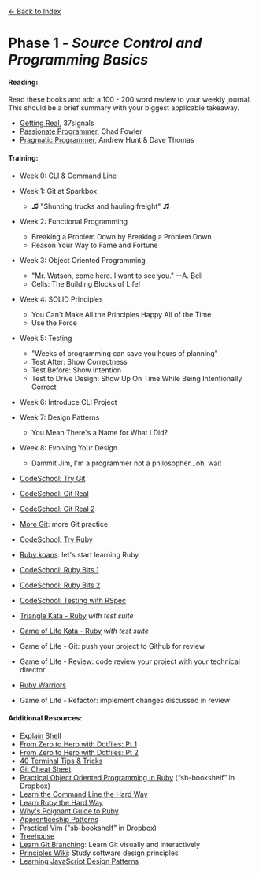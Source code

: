 [← Back to Index](../index.md)

# Phase 1 - *Source Control and Programming Basics*

#### **Reading:**
Read these books and add a 100 - 200 word review to your weekly journal. This should be a brief summary with your biggest applicable takeaway.

* [Getting Real][], 37signals
* [Passionate Programmer][], Chad Fowler
* [Pragmatic Programmer][],  Andrew Hunt & Dave Thomas

#### **Training:**
* Week 0: CLI & Command Line
* Week 1: Git at Sparkbox
  * ♫ "Shunting trucks and hauling freight" ♫
* Week 2: Functional Programming
  * Breaking a Problem Down by Breaking a Problem Down
  * Reason Your Way to Fame and Fortune
* Week 3: Object Oriented Programming
  * "Mr. Watson, come here. I want to see you." --A. Bell
  * Cells: The Building Blocks of Life!
* Week 4: SOLID Principles
  * You Can't Make All the Principles Happy All of the Time
  * Use the Force
* Week 5: Testing
  * "Weeks of programming can save you hours of planning"
  * Test After: Show Correctness
  * Test Before: Show Intention
  * Test to Drive Design: Show Up On Time While Being Intentionally Correct
* Week 6: Introduce CLI Project
* Week 7: Design Patterns
  * You Mean There's a Name for What I Did?
* Week 8: Evolving Your Design
  * Dammit Jim, I'm a programmer not a philosopher...oh, wait

* [CodeSchool: Try Git][]
* [CodeSchool: Git Real][]
* [CodeSchool: Git Real 2][]
* [More Git][]: more Git practice
* [CodeSchool: Try Ruby][]
* [Ruby koans][]: let's start learning Ruby
* [CodeSchool: Ruby Bits 1][]
* [CodeSchool: Ruby Bits 2][]
* [CodeSchool: Testing with RSpec][]
* [Triangle Kata - Ruby][] *with test suite*
* [Game of Life Kata - Ruby][] *with test suite*
* Game of Life - Git: push your project to Github for review
* Game of Life - Review: code review your project with your technical director
* [Ruby Warriors][]
* Game of Life - Refactor: implement changes discussed in review

#### **Additional Resources:**

* [Explain Shell][]
* [From Zero to Hero with Dotfiles: Pt 1][]
* [From Zero to Hero with Dotfiles: Pt 2][]
* [40 Terminal Tips & Tricks][]
* [Git Cheat Sheet][]
* [Practical Object Oriented Programming in Ruby][] (“sb-bookshelf” in Dropbox)
* [Learn the Command Line the Hard Way][]
* [Learn Ruby the Hard Way][]
* [Why's Poignant Guide to Ruby][]
* [Apprenticeship Patterns][]
* Practical Vim ("sb-bookshelf" in Dropbox)
* [Treehouse][]
* [Learn Git Branching][]: Learn Git visually and interactively
* [Principles Wiki][]: Study software design principles
* [Learning JavaScript Design Patterns][]

[Getting Real]: http://gettingreal.37signals.com/
[Passionate Programmer]: http://www.amazon.com/The-Passionate-Programmer-Remarkable-Development/dp/1934356344
[Pragmatic Programmer]: https://www.amazon.com/Pragmatic-Programmer-Journeyman-Master/dp/020161622X

[CodeSchool: Try Git]: http://www.codeschool.com/courses/try-git
[CodeSchool: Git Real]: http://www.codeschool.com/courses/git-real
[CodeSchool: Git Real 2]: https://www.codeschool.com/courses/git-real-2
[More Git]: ../projects/proj-more-git.md
[CodeSchool: Try Ruby]: http://tryruby.org/
[Ruby koans]: http://rubykoans.com/
[CodeSchool: Ruby Bits 1]: http://www.codeschool.com/courses/ruby-bits
[CodeSchool: Ruby Bits 2]: http://www.codeschool.com/courses/ruby-bits-part-2
[CodeSchool: Testing with RSpec]: https://www.codeschool.com/courses/testing-with-rspec
[Triangle Kata - Ruby]: http://web.archive.org/web/20140119031248/http://onestepback.org/vital_testing/
[Game of Life Kata - Ruby]: https://github.com/garora/TDD-Katas#game-of-life-
[Ruby Warriors]: https://www.bloc.io/ruby-warrior/#/

[Explain Shell]: http://www.explainshell.com
[From Zero to Hero with Dotfiles: Pt 1]: http://code.tutsplus.com/tutorials/setting-up-a-mac-dev-machine-from-zero-to-hero-with-dotfiles--net-35449
[From Zero to Hero with Dotfiles: Pt 2]: http://code.tutsplus.com/tutorials/setting-up-a-mac-dev-machine-from-zero-to-hero-with-dotfiles-part-2--cms-23145
[40 Terminal Tips & Tricks]: http://computers.tutsplus.com/tutorials/40-terminal-tips-and-tricks-you-never-thought-you-needed--mac-51192
[Git Cheat Sheet]: https://services.github.com/on-demand/downloads/github-git-cheat-sheet.pdf
[Practical Object Oriented Programming in Ruby]: http://www.amazon.com/Practical-Object-Oriented-Design-Ruby-Addison-Wesley/dp/0321721330
[Learn the Command Line the Hard Way]: http://cli.learncodethehardway.org/book/
[Learn Ruby the Hard Way]: http://ruby.learncodethehardway.org/book/
[Why's Poignant Guide to Ruby]: http://cloud.github.com/downloads/mislav/poignant-guide/whys-poignant-guide-to-ruby.pdf
[Apprenticeship Patterns]: http://chimera.labs.oreilly.com/books/1234000001813/index.html
[Treehouse]: http://teamtreehouse.com/
[learn git branching]: https://learngitbranching.js.org/
[principles wiki]: http://www.principles-wiki.net/
[learning javascript design patterns]: https://addyosmani.com/resources/essentialjsdesignpatterns/book/
